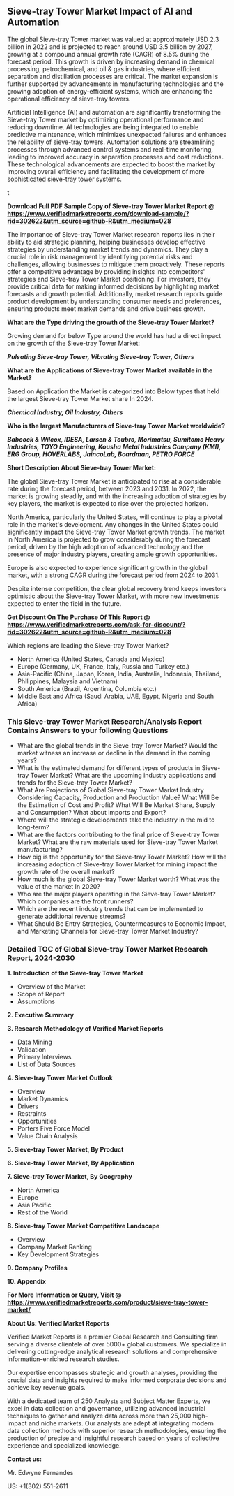 <h2>Sieve-tray Tower Market Impact of AI and Automation</h2><p>The global Sieve-tray Tower market was valued at approximately USD 2.3 billion in 2022 and is projected to reach around USD 3.5 billion by 2027, growing at a compound annual growth rate (CAGR) of 8.5% during the forecast period. This growth is driven by increasing demand in chemical processing, petrochemical, and oil & gas industries, where efficient separation and distillation processes are critical. The market expansion is further supported by advancements in manufacturing technologies and the growing adoption of energy-efficient systems, which are enhancing the operational efficiency of sieve-tray towers.</p><p>Artificial Intelligence (AI) and automation are significantly transforming the Sieve-tray Tower market by optimizing operational performance and reducing downtime. AI technologies are being integrated to enable predictive maintenance, which minimizes unexpected failures and enhances the reliability of sieve-tray towers. Automation solutions are streamlining processes through advanced control systems and real-time monitoring, leading to improved accuracy in separation processes and cost reductions. These technological advancements are expected to boost the market by improving overall efficiency and facilitating the development of more sophisticated sieve-tray tower systems.</p>t</p><p id="" class=""><strong>Download Full PDF Sample Copy of Sieve-tray Tower Market Report @ <a href="https://www.verifiedmarketreports.com/download-sample/?rid=302622&utm_source=github-R&utm_medium=028" target="_blank">https://www.verifiedmarketreports.com/download-sample/?rid=302622&utm_source=github-R&utm_medium=028</a></strong></p><p>The importance of&nbsp;Sieve-tray Tower Market research reports lies in their ability to aid strategic planning, helping businesses develop effective strategies by understanding market trends and dynamics. They play a crucial role in risk management by identifying potential risks and challenges, allowing businesses to mitigate them proactively. These reports offer a competitive advantage by providing insights into competitors' strategies and Sieve-tray Tower Market positioning. For investors, they provide critical data for making informed decisions by highlighting market forecasts and growth potential. Additionally, market research reports guide product development by understanding consumer needs and preferences, ensuring products meet market demands and drive business growth.</p><p><strong>What are the&nbsp;Type driving the growth of the Sieve-tray Tower Market?</strong></p><p id="" class="">Growing demand for below Type around the world has had a direct impact on the growth of the Sieve-tray Tower Market:</p><em><strong>Pulsating Sieve-tray Tower, Vibrating Sieve-tray Tower, Others</strong></em></p><strong>What are the&nbsp;Applications&nbsp;of Sieve-tray Tower Market available in the Market?</strong></p><p id="" class="">Based on Application the Market is categorized into Below types that held the largest Sieve-tray Tower Market share In 2024.</p><em><strong>Chemical Industry, Oil Industry, Others</strong></em></p><strong>Who is the largest Manufacturers of Sieve-tray Tower Market worldwide?</strong></p><p><em><strong>Babcock & Wilcox, IDESA, Larsen & Toubro, Morimatsu, Sumitomo Heavy Industries, TOYO Engineering, Kousha Metal Industries Company (KMI), ERG Group, HOVERLABS, JaincoLab, Boardman, PETRO FORCE</strong></em></p><p id="" class=""><strong>Short Description About Sieve-tray Tower Market:</strong></p><p>The global Sieve-tray Tower Market is anticipated to rise at a considerable rate during the forecast period, between 2023 and 2031. In 2022, the market is growing steadily, and with the increasing adoption of strategies by key players, the market is expected to rise over the projected horizon.</p><p>North America, particularly the United States, will continue to play a pivotal role in the market's development. Any changes in the United States could significantly impact the Sieve-tray Tower Market growth trends. The market in North America is projected to grow considerably during the forecast period, driven by the high adoption of advanced technology and the presence of major industry players, creating ample growth opportunities.</p><p>Europe is also expected to experience significant growth in the global market, with a strong CAGR during the forecast period from 2024 to 2031.</p><p>Despite intense competition, the clear global recovery trend keeps investors optimistic about the Sieve-tray Tower Market, with more new investments expected to enter the field in the future.</p><p id="" class=""><strong>Get Discount On The Purchase Of This Report @ <a href="https://www.verifiedmarketreports.com/ask-for-discount/?rid=302622&utm_source=github-R&utm_medium=028" target="_blank">https://www.verifiedmarketreports.com/ask-for-discount/?rid=302622&utm_source=github-R&utm_medium=028</a></strong></p>Which regions are leading the Sieve-tray Tower Market?</p><ul><li>North America (United States, Canada and Mexico)</li><li>Europe (Germany, UK, France, Italy, Russia and Turkey etc.)</li><li>Asia-Pacific (China, Japan, Korea, India, Australia, Indonesia, Thailand, Philippines, Malaysia and Vietnam)</li><li>South America (Brazil, Argentina, Columbia etc.)</li><li>Middle East and Africa (Saudi Arabia, UAE, Egypt, Nigeria and South Africa)</li></ul><h3 id="" class="">This Sieve-tray Tower Market Research/Analysis Report Contains Answers to your following Questions</h3><ul><li>What are the global trends in the Sieve-tray Tower Market? Would the market witness an increase or decline in the demand in the coming years?</li><li>What is the estimated demand for different types of products in Sieve-tray Tower Market? What are the upcoming industry applications and trends for the Sieve-tray Tower Market?</li><li>What Are Projections of Global Sieve-tray Tower Market Industry Considering Capacity, Production and Production Value? What Will Be the Estimation of Cost and Profit? What Will Be Market Share, Supply and Consumption? What about imports and Export?</li><li>Where will the strategic developments take the industry in the mid to long-term?</li><li>What are the factors contributing to the final price of Sieve-tray Tower Market? What are the raw materials used for Sieve-tray Tower Market manufacturing?</li><li>How big is the opportunity for the Sieve-tray Tower Market? How will the increasing adoption of Sieve-tray Tower Market for mining impact the growth rate of the overall market?</li><li>How much is the global Sieve-tray Tower Market worth? What was the value of the market In 2020?</li><li>Who are the major players operating in the Sieve-tray Tower Market? Which companies are the front runners?</li><li>Which are the recent industry trends that can be implemented to generate additional revenue streams?</li><li>What Should Be Entry Strategies, Countermeasures to Economic Impact, and Marketing Channels for Sieve-tray Tower Market Industry?</li></ul><h3 id="" class="">Detailed TOC of Global Sieve-tray Tower Market Research Report, 2024-2030</h3><p id="" class=""><strong>1. Introduction of the Sieve-tray Tower Market</strong></p><ul><li>Overview of the Market</li><li>Scope of Report</li><li>Assumptions</li></ul><p id="" class=""><strong>2. Executive Summary</strong></p><p id="" class=""><strong>3. Research Methodology of Verified Market Reports</strong></p><ul><li>Data Mining</li><li>Validation</li><li>Primary Interviews</li><li>List of Data Sources</li></ul><p id="" class=""><strong>4. Sieve-tray Tower Market Outlook</strong></p><ul><li>Overview</li><li>Market Dynamics</li><li>Drivers</li><li>Restraints</li><li>Opportunities</li><li>Porters Five Force Model</li><li>Value Chain Analysis</li></ul><p id="" class=""><strong>5. Sieve-tray Tower Market, By Product</strong></p><p id="" class=""><strong>6. Sieve-tray Tower Market, By Application</strong></p><p id="" class=""><strong>7. Sieve-tray Tower Market, By Geography</strong></p><ul><li>North America</li><li>Europe</li><li>Asia Pacific</li><li>Rest of the World</li></ul><p id="" class=""><strong>8. Sieve-tray Tower Market Competitive Landscape</strong></p><ul><li>Overview</li><li>Company Market Ranking</li><li>Key Development Strategies</li></ul><p id="" class=""><strong>9. Company Profiles</strong></p><p id="" class=""><strong>10. Appendix</strong></p><p id="" class=""><strong>For More Information or Query, Visit @ <a href="https://www.verifiedmarketreports.com/product/sieve-tray-tower-market/" target="_blank">https://www.verifiedmarketreports.com/product/sieve-tray-tower-market/</a></strong></p><p id="" class=""><strong>About Us: Verified Market Reports</strong></p><p id="" class="">Verified Market Reports is a premier Global Research and Consulting firm serving a diverse clientele of over 5000+ global customers. We specialize in delivering cutting-edge analytical research solutions and comprehensive information-enriched research studies.</p><p id="" class="">Our expertise encompasses strategic and growth analyses, providing the crucial data and insights required to make informed corporate decisions and achieve key revenue goals.</p><p id="" class="">With a dedicated team of 250 Analysts and Subject Matter Experts, we excel in data collection and governance, utilizing advanced industrial techniques to gather and analyze data across more than 25,000 high-impact and niche markets. Our analysts are adept at integrating modern data collection methods with superior research methodologies, ensuring the production of precise and insightful research based on years of collective experience and specialized knowledge.</p><p id="" class=""><strong>Contact us:</strong></p><p id="" class="">Mr. Edwyne Fernandes</p><p id="" class="">US: +1(302) 551-2611</p>